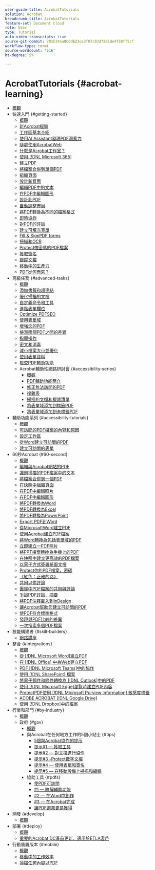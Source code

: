 ```yaml
---
user-guide-title: AcrobatTutorials
solution: Acrobat
breadcrumb-title: AcrobatTutorials
feature-set: Document Cloud
role: User
type: Tutorial
auto-video-transcripts: true
source-git-commit: 701b24aa8b6db23ce3f87c03d7201de4f98ff5cf
workflow-type: tm+mt
source-wordcount: '516'
ht-degree: 5%

---
```



# AcrobatTutorials {#acrobat-learning}

+ [概觀](overview.md)
+ 快速入門 {#getting-started}
   + [概觀](getting-started/getting-started-overview.md)
   + [新Acrobat經驗](getting-started/new-workspace.md)
   + [工作區基本介紹](getting-started/get-to-know-the-acrobat-dc-interface.md)
   + [使用AI Assistant發現PDF洞察力](getting-started/ai-assistant.md)
   + [隨處使用AcrobatWeb](getting-started/acrobatweb.md)
   + [什麼是Acrobat工作室？](getting-started/acrobat-studio.md)
   + [使用 [!DNL Microsoft 365]](https://experienceleague.adobe.com/docs/document-cloud-learn/acrobat-learning/integrations/integrate-overview.html?lang=zh-Hant#microsoft)
   + [建立PDF](getting-started/create-pdf.md)
   + [將檔案合併到單個PDF](getting-started/combine-to-pdf.md)
   + [組織頁面](getting-started/organize.md)
   + [設計新頁面](getting-started/add-custom-page.md)
   + [編輯PDF中的文本](getting-started/edit-pdf.md)
   + [在PDF中編輯圖形](getting-started/edit-graphics.md)
   + [設計此PDF](getting-started/stylize-this-pdf.md)
   + [自動調整佈局](getting-started/auto-adjust-layout.md)
   + [將PDF轉換為不同的檔案格式](getting-started/export-pdf.md)
   + [即時協作](getting-started/collaborate.md)
   + [對PDF的評論](getting-started/comment-on-pdf-files.md)
   + [建立可填充表單](getting-started/create-fillable-forms.md)
   + [Fill &amp; SignPDF forms](getting-started/fill-and-sign.md)
   + [掃描和OCR](getting-started/scan-and-ocr.md)
   + [Protect帶密碼的PDF檔案](getting-started/password-protect.md)
   + [獲取簽名](getting-started/signatures.md)
   + [跟蹤文檔](getting-started/track.md)
   + [移動中的生產力](getting-started/productivity.md)
   + [PDF從何而來？](getting-started/where-do-pdfs-come-from.md)
+ 高級任務 {#advanced-tasks}
   + [概觀](advanced-tasks/advanced-tasks-overview.md)
   + [添加書籤和超連結](advanced-tasks/bookmarks.md)
   + [優化掃描的文檔](advanced-tasks/optimizescan.md)
   + [自定義命令和工具](advanced-tasks/custom.md)
   + [進階表單欄位](advanced-tasks/advancedforms.md)
   + [Optimize PDFSEO](advanced-tasks/optimizeseo.md)
   + [使用表單域](advanced-tasks/workforms.md)
   + [增強您的PDF](advanced-tasks/enhance.md)
   + [檢測兩個PDF之間的差異](advanced-tasks/compare.md)
   + [指導操作](advanced-tasks/action.md)
   + [密文和消毒](advanced-tasks/redact.md)
   + [減小檔案大小並優化](advanced-tasks/reduce.md)
   + [使用表單資料](advanced-tasks/formdata.md)
   + [檢查PDF輔助功能](advanced-tasks/accessibility.md)
   + Acrobat輔助性網路研討會 {#accessibility-series}
      + [概觀](advanced-tasks/accessibility-series.md)
      + [PDF輔助功能簡介](advanced-tasks/accessibilitysession1.md)
      + [修正無法訪問的PDF](advanced-tasks/accessibilitysession2.md)
      + [複雜表](advanced-tasks/accessibilitysession3.md)
      + [掃描的文檔和複雜清單](advanced-tasks/accessibilitysession4.md)
      + [將表單域添加到標籤PDF](advanced-tasks/accessibilitysession5.md)
      + [將表單域添加到未標籤PDF](advanced-tasks/accessibilitysession6.md)
+ 輔助功能系列 {#accessibility-tutorials}
   + [概觀](accessibility-series/accessibility-overview.md)
   + [可訪問的PDF檔案的內容和原因](accessibility-series/what-why-accessible-pdf.md)
   + [設定工作區](accessibility-series/set-up-workspace.md)
   + [從Word建立可訪問的PDF](accessibility-series/create-accessible-from-word.md)
   + [建立可訪問的表單](accessibility-series/create-accessible-forms.md)
+ 60秒Acrobat {#60-second}
   + [概觀](60-second/60-second-overview.md)
   + [編輯與Acrobat網站的PDF](60-second/edit.md)
   + [識別掃描的PDF檔案中的文本](60-second/textrecognition.md)
   + [將檔案合併到一個PDF](60-second/combine-to-one-pdf.md)
   + [在快照中組織頁面](60-second/organize.md)
   + [在PDF中編輯照片](60-second/editphoto.md)
   + [在PDF中編輯圖形](60-second/editgraphic.md)
   + [將PDF轉換為Word](60-second/convert-pdf-word.md)
   + [將PDF轉換為Excel](60-second/convert-pdf-excel.md)
   + [將PDF轉換為PowerPoint](60-second/convert-pdf-powerpoint.md)
   + [Export PDF到Word](60-second/exportwordphone.md)
   + [從MicrosoftWord建立PDF](60-second/word-to-pdf.md)
   + [使用Acrobat建立PDF檔案](60-second/create-from-acrobat.md)
   + [將Word轉換為包括表單域的PDF](60-second/wordform.md)
   + [立即建立一PDF照片](60-second/photo.md)
   + [將PPT檔案轉換為手機上的PDF](60-second/phone.md)
   + [在快照中建立更高效的PDF檔案](60-second/optimize.md)
   + [以電子方式簽署紙面文檔](60-second/sign.md)
   + [Protect你的PDF檔案，密碼](60-second/protect.md)
   + [《紅色：正確的路》](60-second/redaction.md)
   + [共用以供評論](60-second/share-comment.md)
   + [團隊中PDF檔案的共用與評論](60-second/share-comment-teams.md)
   + [爭論PDF評論，摘要](60-second/summarize-comments.md)
   + [將PDF注釋載入到InDesign](60-second/indesign.md)
   + [讓Acrobat幫助您建立可訪問的PDF](60-second/accessible.md)
   + [使PDF符合標準格式](60-second/conform.md)
   + [發現與PDF比較的差異](60-second/compare.md)
   + [一次搜索多個PDF檔案](60-second/search.md)
+ 技能構建者 {#skill-builders}
   + [網路講座](skill-builder/skill-builder-webinars.md)
+ 整合 {#integrations}
   + [概觀](integrate/integrate-overview.md)
   + [從 [!DNL Microsoft Word]建立PDF](integrate/createfromword.md)
   + [在 [!DNL Office] 中為Web建立PDF](integrate/createofficeweb.md)
   + [PDF [!DNL Microsoft Teams]中的協作](integrate/acrobatandteams.md)
   + [使用 [!DNL SharePoint] 檔案](integrate/acrobatandsp.md)
   + [將電子郵件和附件轉換為 [!DNL Outlook]中的PDF](integrate/outlook.md)
   + [使用 [!DNL Microsoft Edge]瀏覽時建立PDF內容](integrate/edge.md)
   + [ProtectPDF使用 [!DNL Microsoft Purview Information] 敏感度標籤](integrate/microsoftsensitivitylabels.md)
   + [ADOBE ACROBAT [!DNL Google Drive]](integrate/acrobatandgoogle.md)
   + [使用 [!DNL Dropbox]中的檔案](integrate/acrobat-dropbox.md)
+ 行業和部門 {#by-industry}
   + [概觀](industry/industry-overview.md)
   + 政府 {#gov}
      + [概觀](industry/gov/gov-overview.md)
      + 與Acrobat在任何地方工作的5個小貼士 {#tips}
         + [5個與Acrobat協作的提示](industry/gov/5-tips-for-working-anywhere-with-acrobat-dc-for-government.md)
         + [提示#1 — 獲取工具](industry/gov/get-your-tools.md)
         + [提示#2 — 對文檔進行協作](industry/gov/collaborate-on-documents.md)
         + [提示#3 -Protect數字文檔](industry/gov/protect-digital-documents.md)
         + [提示#4 — 使用表單和簽名](industry/gov/work-with-forms-and-signatures.md)
         + [提示#5 — 在移動設備上掃描和編輯](industry/gov/scan-and-edit-on-mobile.md)
      + 協助工具 {#pdfs}
         + [使PDF可訪問](industry/gov/making-pdfs-accessible.md)
         + [#1 — 瞭解輔助功能](industry/gov/understanding-accessibility.md)
         + [#2 — 在Word中創作](industry/gov/authoring-in-word.md)
         + [#3 — 在Acrobat完成](industry/gov/finishing-in-acrobat.md)
         + [讓PDF選票更易獲得](industry/gov/making-pdf-ballots-accessible.md)
+ 開發 {#develop}
   + [概觀](develop/develop-overview.md)
+ 部署 {#deploy}
   + [概觀](deploy/deploy-overview.md)
   + [重要的Acrobat DC產品更新，適用於ETLA客戶](deploy/signentitlementchanges.md)
+ 行動裝置版本 {#mobile}
   + [概觀](mobile/mobile-overview.md)
   + [移動中的工作效率](https://experienceleague.adobe.com/docs/document-cloud-learn/acrobat-learning/getting-started/productivity.html?lang=zh-Hant)
   + [掃描任何內容以PDF](mobile/scan-mobile-app.md)
